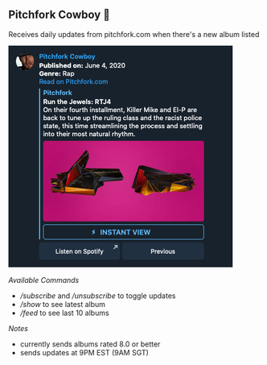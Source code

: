 ## Pitchfork Cowboy 🤠
Receives daily updates from pitchfork.com when there's a new album listed

![](/assets/post.png)

*Available Commands*
- _/subscribe_ and _/unsubscribe_ to toggle updates
- _/show_ to see latest album 
- _/feed_ to see last 10 albums

*Notes*
- currently sends albums rated 8.0 or better
- sends updates at 9PM EST (9AM SGT)

